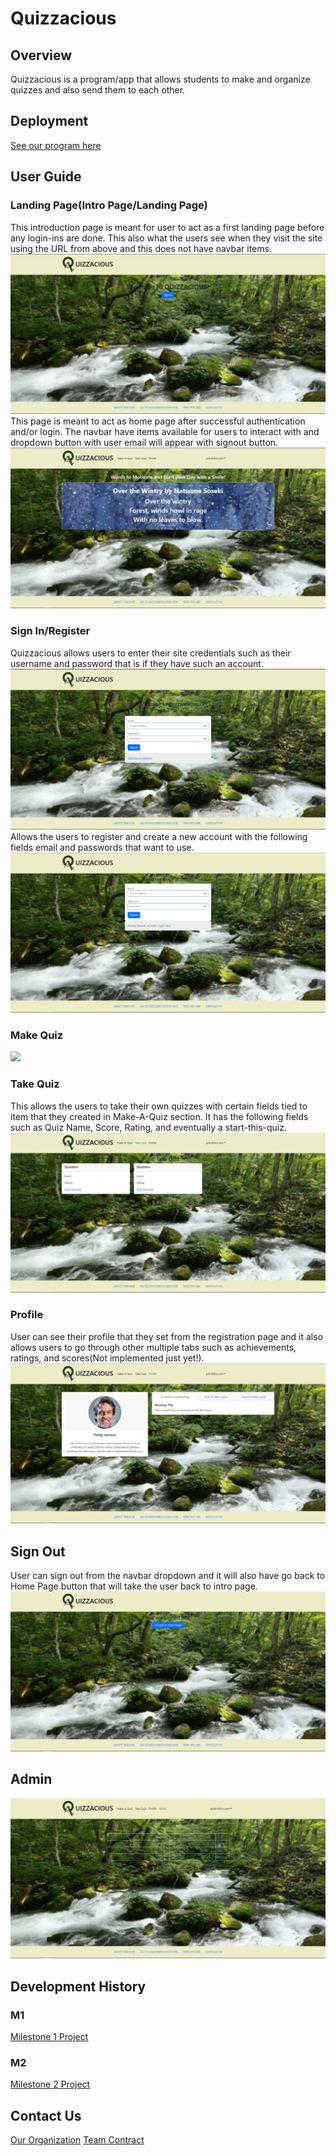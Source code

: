 # Quizzacious

## Overview

Quizzacious is a program/app that allows students to make and organize quizzes and also send them to each other.

## Deployment
[See our program here](http://164.92.109.35/intro)

## User Guide
### Landing Page(Intro Page/Landing Page)
This introduction page is meant for user to act as a first landing page before any login-ins are done.
This also what the users see when they visit the site using the URL from above and this does not have navbar items.
![](images/landing1.PNG)
This page is meant to act as home page after successful authentication and/or login. 
The navbar have items available for users to interact with and dropdown button with user email will appear with signout button.
![](images/landing2.PNG)
### Sign In/Register
Quizzacious allows users to enter their site credentials such as their username and password that is if they have such an account.
![](images/sign-in.PNG)
Allows the users to register and create a new account with the following fields email and passwords that want to use.
![](images/register.PNG)
### Make Quiz
![](images/make1.PNG)
### Take Quiz
This allows the users to take their own quizzes with certain fields tied to item that they created in Make-A-Quiz section. It has the following fields such as Quiz Name, Score, Rating, and eventually a start-this-quiz.
![](images/take1.PNG)
### Profile
User can see their profile that they set from the registration page and it also allows users to go through other multiple tabs such as achievements, ratings, and scores(Not implemented just yet!).
![](images/profile.PNG)
## Sign Out
User can sign out from the navbar dropdown and it will also have go back to Home Page button that will take the user back to intro page.
![](images/sign-out.PNG)
## Admin

![](images/admin.PNG)

## Development History
### M1
[Milestone 1 Project](https://github.com/orgs/quizzacious/projects/1)
### M2
[Milestone 2 Project](https://github.com/orgs/quizzacious/projects/2)

## Contact Us
[Our Organization](https://github.com/quizzacious)
[Team Contract](https://docs.google.com/document/d/1odUst7-lIJJlnpdIlA9A50tL59SpUqIhHPayiyPgL-k/edit?usp=sharing)
